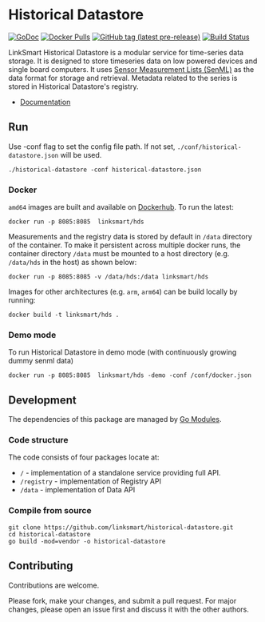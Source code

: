 Historical Datastore
===================
[![GoDoc](https://godoc.org/github.com/linksmart/historical-datastore?status.svg)](https://godoc.org/github.com/linksmart/historical-datastore)
[![Docker Pulls](https://img.shields.io/docker/pulls/linksmart/hds.svg)](https://hub.docker.com/r/linksmart/hds/tags)
[![GitHub tag (latest pre-release)](https://img.shields.io/github/tag-pre/linksmart/historical-datastore.svg?label=pre-release)](https://github.com/linksmart/historical-datastore/tags)
[![Build Status](https://travis-ci.com/linksmart/historical-datastore.svg?branch=master)](https://travis-ci.com/linksmart/historical-datastore)

LinkSmart Historical Datastore is a modular service for time-series data storage. It is designed to store timeseries data on low powered devices and single board computers. It uses [Sensor Measurement Lists (SenML)](https://tools.ietf.org/html/rfc8428) as the data format for storage and retrieval. Metadata related to the series is stored in Historical Datastore's registry.

* [Documentation](https://docs.linksmart.eu/display/HDS)


## Run
Use -conf flag to set the config file path. If not set, `./conf/historical-datastore.json` will be used.
```
./historical-datastore -conf historical-datastore.json
```

### Docker
`amd64` images are built and available on [Dockerhub](https://hub.docker.com/r/linksmart/hds/tags). To run the latest:
```
docker run -p 8085:8085  linksmart/hds
```

Measurements and the registry data is stored by default in `/data` directory of the container. 
To make it persistent across multiple docker runs, the container directory `/data`  must be mounted to a 
host directory (e.g. `/data/hds` in the host) as shown below:
```
docker run -p 8085:8085 -v /data/hds:/data linksmart/hds
```


Images for other architectures (e.g. `arm`, `arm64`) can be build locally by running:
```
docker build -t linksmart/hds .
```

### Demo mode
To run Historical Datastore in demo mode (with continuously growing dummy senml data)
```
docker run -p 8085:8085  linksmart/hds -demo -conf /conf/docker.json
```
## Development
The dependencies of this package are managed by [Go Modules](https://github.com/golang/go/wiki/Modules).

### Code structure

The code consists of four packages locate at:

* `/` - implementation of a standalone service providing full API.
* `/registry` - implementation of Registry API
* `/data` - implementation of Data API

### Compile from source
```
git clone https://github.com/linksmart/historical-datastore.git
cd historical-datastore
go build -mod=vendor -o historical-datastore
```

## Contributing
Contributions are welcome. 

Please fork, make your changes, and submit a pull request. For major changes, please open an issue first and discuss it with the other authors.
